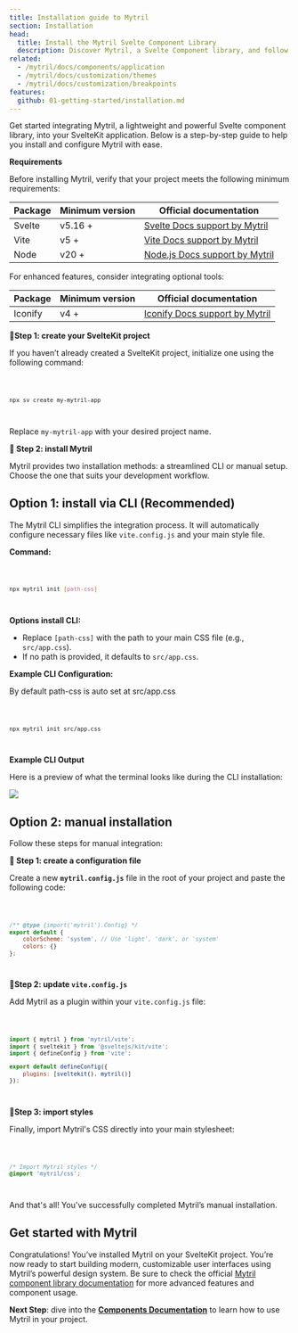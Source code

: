 ```yaml
---
title: Installation guide to Mytril
section: Installation
head:
  title: Install the Mytril Svelte Component Library
  description: Discover Mytril, a Svelte Component library, and follow our guide to install it. Perfect for developers looking to streamline their Svelte projects with efficient components.
related:
  - /mytril/docs/components/application
  - /mytril/docs/customization/themes
  - /mytril/docs/customization/breakpoints
features:
  github: 01-getting-started/installation.md
---
```


<script>
    import Code from "$lib/components/code.svelte";
</script>

Get started integrating Mytril, a lightweight and powerful Svelte component library, into your SvelteKit application. Below is a step-by-step guide to help you install and configure Mytril with ease.

**Requirements**

Before installing Mytril, verify that your project meets the following minimum requirements:

| Package | Minimum version | Official documentation                                                                                                                                                          |
| ------- | --------------- | ------------------------------------------------------------------------------------------------------------------------------------------------------------------------------- |
| Svelte  | v5.16 +         | [Svelte Docs support by Mytril](https://svelte.dev/docs?utm_source=minedelve&utm_medium=documentation&utm_campaign=tech_resources&utm_term=svelte&utm_content=svelte_docs)      |
| Vite    | v5 +            | [Vite Docs support by Mytril](https://vitejs.fr/config/?utm_source=minedelve&utm_medium=documentation&utm_campaign=tech_resources&utm_term=vitejs&utm_content=vite_config_docs) |
| Node    | v20 +           | [Node.js Docs support by Mytril](https://nodejs.org/en?utm_source=minedelve&utm_medium=documentation&utm_campaign=tech_resources&utm_term=nodejs&utm_content=nodejs_docs)       |

For enhanced features, consider integrating optional tools:

| Package | Minimum version | Official documentation                                                                                                                                                                                           |
| ------- | --------------- | ---------------------------------------------------------------------------------------------------------------------------------------------------------------------------------------------------------------- |
| Iconify | v4 +            | [Iconify Docs support by Mytril](https://iconify.design/docs/icon-components/svelte/?utm_source=minedelve&utm_medium=documentation&utm_campaign=tech_resources&utm_term=iconify&utm_content=iconify_svelte_docs) |

**🔹Step 1: create your SvelteKit project**

If you haven’t already created a SvelteKit project, initialize one using the following command:

<Code>

```bash
npx sv create my-mytril-app
```

</Code>

Replace `my-mytril-app` with your desired project name.

**🔹 Step 2: install Mytril**

Mytril provides two installation methods: a streamlined CLI or manual setup. Choose the one that suits your development workflow.

## Option 1: install via CLI (Recommended)

The Mytril CLI simplifies the integration process. It will automatically configure necessary files like `vite.config.js` and your main style file.

**Command:**

<Code>

```bash
npx mytril init [path-css]
```

</Code>

**Options install CLI:**

- Replace `[path-css]` with the path to your main CSS file (e.g., `src/app.css`).
- If no path is provided, it defaults to `src/app.css`.

**Example CLI Configuration:**

By default path-css is auto set at src/app.css

<Code>

```bash
npx mytril init src/app.css
```

</Code>

**Example CLI Output**

Here is a preview of what the terminal looks like during the CLI installation:

![](/images/mytril/terminal-cli-mytril.png)

## Option 2: manual installation

Follow these steps for manual integration:

**🔹 Step 1: create a configuration file**

Create a new **`mytril.config.js`** file in the root of your project and paste the following code:

<Code>

```javascript
/** @type {import('mytril').Config} */
export default {
	colorScheme: 'system', // Use 'light', 'dark', or 'system'
	colors: {}
};
```

</Code>

**🔹Step 2: update `vite.config.js`**

Add Mytril as a plugin within your `vite.config.js` file:

<Code>

```javascript
import { mytril } from 'mytril/vite';
import { sveltekit } from '@sveltejs/kit/vite';
import { defineConfig } from 'vite';

export default defineConfig({
	plugins: [sveltekit(), mytril()]
});
```

</Code>

**🔹Step 3: import styles**

Finally, import Mytril's CSS directly into your main stylesheet:

<Code>

```css
/* Import Mytril styles */
@import 'mytril/css';
```

</Code>

And that's all! You've successfully completed Mytril’s manual installation.

## Get started with Mytril

Congratulations! You’ve installed Mytril on your SvelteKit project. You’re now ready to start building modern, customizable user interfaces using Mytril’s powerful design system. Be sure to check the official [Mytril component library documentation](/mytril/docs/changelog) for more advanced features and component usage.

**Next Step**: dive into the [**Components Documentation**](/mytril/docs) to learn how to use Mytril in your project.
